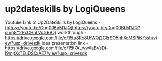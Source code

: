 # up2dateskills by LogiQueens
Youtube Link of Up2DateSkills by LogiQueens - [https://youtu.be/Cpg00BbM1JQ](https://youtu.be/Cpg00BbM1JQ?si=p8Y2PxCHnTVoGBBb)
workthrough - https://drive.google.com/file/d/15fu8Rc8UrWQj2C8rSO5nhKoMSPiNYssh/view?usp=drivesdk
idea presentation link - https://drive.google.com/file/d/15k7ALww0aBVsDi-l9mjtXxTEuDS0xAE7/view?usp=drivesdk

